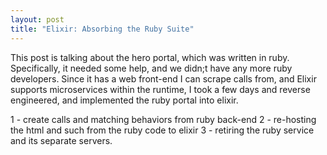 ```yaml
---
layout: post
title: "Elixir: Absorbing the Ruby Suite" 
---
```


This post is talking about the hero portal, which was written in ruby.  Specifically, it needed some help, and we didn;t have any more ruby developers.  Since it has a web front-end I can scrape calls from, and Elixir supports microservices within the runtime, I took a few days and reverse engineered, and implemented the ruby portal into elixir.

1 - create calls and matching behaviors from ruby back-end
2 - re-hosting the html and such from the ruby code to elixir
3 - retiring the ruby service and its separate servers.